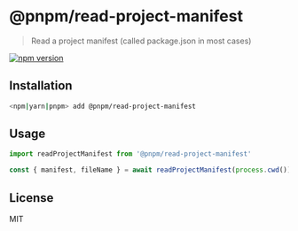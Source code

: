 # @pnpm/read-project-manifest

> Read a project manifest (called package.json in most cases)

<!--@shields('npm')-->
[![npm version](https://img.shields.io/npm/v/@pnpm/read-project-manifest.svg)](https://www.npmjs.com/package/@pnpm/read-project-manifest)
<!--/@-->

## Installation

```sh
<npm|yarn|pnpm> add @pnpm/read-project-manifest
```

## Usage

```ts
import readProjectManifest from '@pnpm/read-project-manifest'

const { manifest, fileName } = await readProjectManifest(process.cwd())
```

## License

MIT
